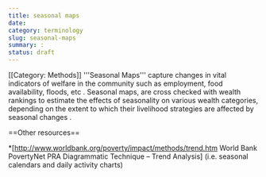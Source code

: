 ```yaml
---
title: seasonal maps
date:
category: terminology
slug: seasonal-maps
summary: :
status: draft
---
```


[[Category: Methods]]
'''Seasonal Maps''' capture changes in vital indicators of welfare in the community such as employment, food availability, floods, etc . Seasonal maps, are cross checked with wealth rankings to estimate the effects of seasonality on various wealth categories, depending on the extent to which their livelihood strategies are affected by seasonal changes .

==Other resources==

*[http://www.worldbank.org/poverty/impact/methods/trend.htm World Bank PovertyNet PRA Diagrammatic Technique – Trend Analysis] (i.e. seasonal calendars and daily activity charts)
